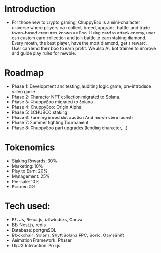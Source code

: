 # Introduction
- For those new to crypto gaming, ChuppyBoo is a mini-character universe where players can collect, breed, upgrade, battle, 
and trade token-based creatures known as Boo. Using card to attack enemy, user can custom card collection and join battle to earn 
staking diamond. Every month, the best player, have the most diamond, get a reward. User can lend their boo to earn profit. We also AL bot trainee
to improve and guide play rules for newbie.

# Roadmap
+ Phase 1: Development and testing, auditing logic game, pre-introduce video game. 
+ Phase 2: Character NFT collection migrated to Solana.
+ Phase 3: ChuppyBoo migrated to Solana
+ Phase 4: ChuppyBoo: Origin Alpha
+ Phase 5: $CHUBOO staking
+ Phase 6: Farming breed slot auction And merch store launch
+ Phase 7: Summer fighting Tournament 
+ Phase 8: ChuppyBoo part upgrades (lending character,...)

# Tokenomics
+ Staking Rewards: 30%
+ Marketing: 10%
+ Play to Earn: 20%
+ Management: 25%
+ Pre-sale: 10%
+ Partner: 5%

# Tech used: 
+ FE: Js, React.js, tailwindcss, Canva
+ BE: Nest.js, redis
+ Database: portgreSQL
+ Blockchain: Solana, Shyft Solana RPC, Sonic, GameShift
+ Animation Framework: Phaser
+ UI/UX Interaction: Pixi.js


